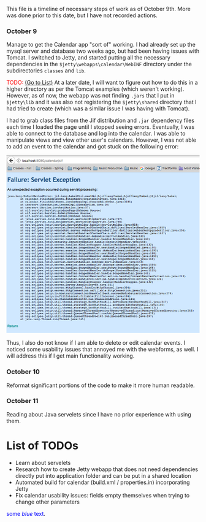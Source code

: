 This file is a timeline of necessary steps of work as of October 9th. 
More was done prior to this date, but I have not recorded actions.

### October 9
Manage to get the Calendar app "sort of" working. I had already set up the mysql server and database two weeks ago, but had been having issues with Tomcat. I switched to Jetty, and started putting all the necessary dependencies in the `$jetty\webapps\calendar\WebINF` directory under the subdirectories `classes` and `lib`.

<span style="color:red">TODO: [(Go to List)](https://github.com/K33TY/Jif-Sif-to-Fabric/blob/master/Docs/Log.md#list-of-todos)</span> At a later date, I will want to figure out how to do this in a higher directory as per the Tomcat examples (which weren't working). However, as of now, the webapp was not finding `.jars` that I put in `$jetty\lib` and it was also not registering the `$jetty\shared` directory that I had tried to create (which was a similar issue I was having with Tomcat).

I had to grab class files from the Jif distribution and `.jar` dependency files each time I loaded the page until I stopped seeing errors. Eventually, I was able to connect to the database and log into the calendar. I was able to manipulate views and view other user's calendars. However, I was not able to add an event to the calendar and got stuck on the following error:

![no meetLbl method found](https://github.com/K33TY/Jif-Sif-to-Fabric/blob/master/Docs/Images/noMeetLabelMethod.png "no meetLbl method found")

Thus, I also do not know if I am able to delete or edit calendar events. I noticed some usability issues that annoyed me with the webforms, as well. I will address this if I get main functionality working.

### October 10
Reformat significant portions of the code to make it more human readable. 

### October 11
Reading about Java servelets since I have no prior experience with using them.

# List of TODOs

  * Learn about servelets
  * Research how to create Jetty webapp that does not need dependencies directly put into application folder and can be put in a shared location
  * Automated build for calendar (build.xml / properties.in) incorporating Jetty
  * Fix calendar usability issues: fields empty themselves when trying to change other parameters
  
  
  <span style="color:blue">some *blue* text</span>.

